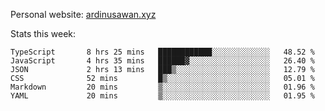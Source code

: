 Personal website: [ardinusawan.xyz](https://ardinusawan.xyz)

Stats this week:
<!--START_SECTION:waka-->

```text
TypeScript       8 hrs 25 mins   ████████████░░░░░░░░░░░░░   48.52 %
JavaScript       4 hrs 35 mins   ██████▓░░░░░░░░░░░░░░░░░░   26.40 %
JSON             2 hrs 13 mins   ███▒░░░░░░░░░░░░░░░░░░░░░   12.79 %
CSS              52 mins         █▒░░░░░░░░░░░░░░░░░░░░░░░   05.01 %
Markdown         20 mins         ▒░░░░░░░░░░░░░░░░░░░░░░░░   01.96 %
YAML             20 mins         ▒░░░░░░░░░░░░░░░░░░░░░░░░   01.95 %
```

<!--END_SECTION:waka-->
